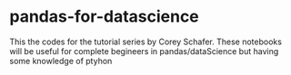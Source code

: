 # pandas-for-datascience

This the codes for the tutorial series by Corey Schafer.
These notebooks will be useful for complete begineers in pandas/dataScience but having some knowledge of ptyhon
